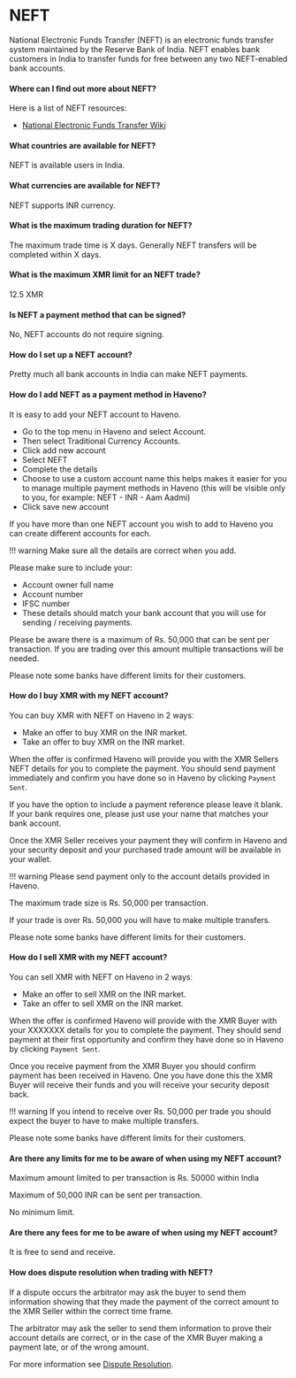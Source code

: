 # NEFT

National Electronic Funds Transfer (NEFT) is an electronic funds transfer system maintained by the Reserve Bank of India. NEFT enables bank customers in India to transfer funds for free between any two NEFT-enabled bank accounts.

#### Where can I find out more about NEFT?

Here is a list of NEFT resources:

- [National Electronic Funds Transfer Wiki](https://en.wikipedia.org/wiki/National_Electronic_Funds_Transfer)

#### What countries are available for NEFT?

NEFT is available users in India.

#### What currencies are available for NEFT?

NEFT supports INR currency.

#### What is the maximum trading duration for NEFT?

The maximum trade time is X days. Generally NEFT transfers will be completed within X days.

#### What is the maximum XMR limit for an NEFT trade?

12.5 XMR

#### Is NEFT a payment method that can be signed?

No, NEFT accounts do not require signing.

#### How do I set up a NEFT account?

Pretty much all bank accounts in India can make NEFT payments.

#### How do I add NEFT as a payment method in Haveno?

It is easy to add your NEFT account to Haveno.

- Go to the top menu in Haveno and select Account.
- Then select Traditional Currency Accounts.
- Click add new account
- Select NEFT
- Complete the details
- Choose to use a custom account name this helps makes it easier for you to manage multiple payment methods in Haveno (this will be visible only to you, for example: NEFT - INR - Aam Aadmi)
- Click save new account

If you have more than one NEFT account you wish to add to Haveno you can create different accounts for each.

!!! warning
    Make sure all the details are correct when you add.

Please make sure to include your:

- Account owner full name
- Account number
- IFSC number
- These details should match your bank account that you will use for sending / receiving payments.

Please be aware there is a maximum of Rs. 50,000 that can be sent per transaction. If you are trading over this amount multiple transactions will be needed.

Please note some banks have different limits for their customers.

#### How do I buy XMR with my NEFT account?

You can buy XMR with NEFT on Haveno in 2 waysː

- Make an offer to buy XMR on the INR market.
- Take an offer to buy XMR on the INR market.

When the offer is confirmed Haveno will provide you with the XMR Sellers NEFT details for you to complete the payment. You should send payment immediately and confirm you have done so in Haveno by clicking `Payment Sent`.

If you have the option to include a payment reference please leave it blank. If your bank requires one, please just use your name that matches your bank account.

Once the XMR Seller receives your payment they will confirm in Haveno and your security deposit and your purchased trade amount will be available in your wallet.

!!! warning
    Please send payment only to the account details provided in Haveno.

The maximum trade size is Rs. 50,000 per transaction.

If your trade is over Rs. 50,000 you will have to make multiple transfers.

Please note some banks have different limits for their customers.

#### How do I sell XMR with my NEFT account?

You can sell XMR with NEFT on Haveno in 2 waysː

- Make an offer to sell XMR on the INR market.
- Take an offer to sell XMR on the INR market.

When the offer is confirmed Haveno will provide with the XMR Buyer with your XXXXXXX details for you to complete the payment. They should send payment at their first opportunity and confirm they have done so in Haveno by clicking `Payment Sent`.

Once you receive payment from the XMR Buyer you should confirm payment has been received in Haveno. One you have done this the XMR Buyer will receive their funds and you will receive your security deposit back.

!!! warning
    If you intend to receive over Rs. 50,000 per trade you should expect the buyer to have to make multiple transfers.

Please note some banks have different limits for their customers.

#### Are there any limits for me to be aware of when using my NEFT account?

Maximum amount limited to per transaction is Rs. 50000 within India

Maximum of 50,000 INR can be sent per transaction.

No minimum limit.

#### Are there any fees for me to be aware of when using my NEFT account?

It is free to send and receive.

#### How does dispute resolution when trading with NEFT?

If a dispute occurs the arbitrator may ask the buyer to send them information showing that they made the payment of the correct amount to the XMR Seller within the correct time frame.

The arbitrator may ask the seller to send them information to prove their account details are correct, or in the case of the XMR Buyer making a payment late, or of the wrong amount.

For more information see [Dispute Resolution](../dispute-resolution.md).
